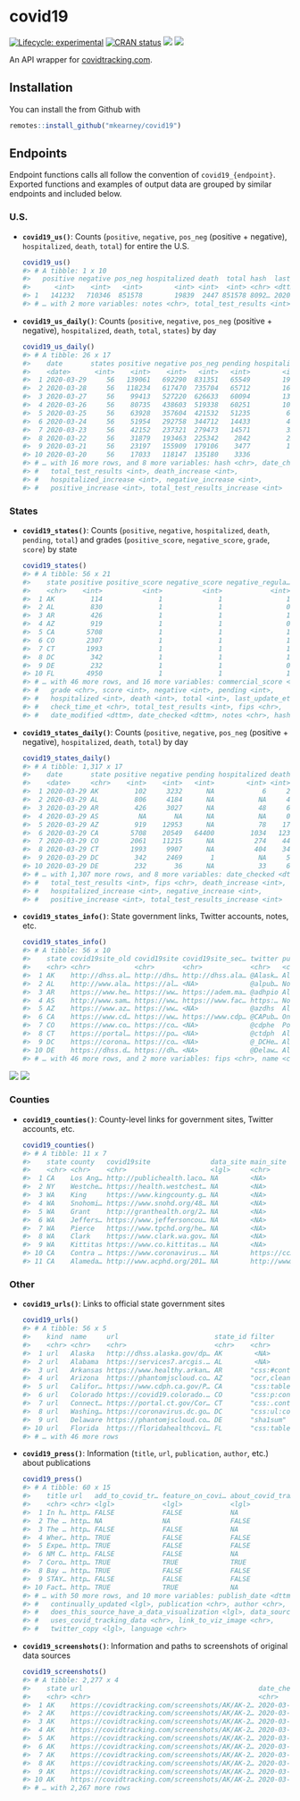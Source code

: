 
<!-- README.md is generated from README.Rmd. Please edit that file -->

# covid19

<!-- badges: start -->

[![Lifecycle:
experimental](https://img.shields.io/badge/lifecycle-experimental-orange.svg)](https://www.tidyverse.org/lifecycle/#experimental)
[![CRAN
status](https://www.r-pkg.org/badges/version/covid19)](https://CRAN.R-project.org/package=covid19)
[![](https://img.shields.io/github/last-commit/mkearney/covid19.svg)](https://github.com/mkearney/covid19/commits/master)
[![](https://img.shields.io/badge/devel%20version-0.0.1-greenyellow.svg)](https://github.com/mkearney/covid19)
<!-- badges: end -->

An API wrapper for [covidtracking.com](https://covidtracking.com/api/).

## Installation

You can install the from Github with

``` r
remotes::install_github("mkearney/covid19")
```

## Endpoints

Endpoint functions calls all follow the convention of
`covid19_{endpoint}`. Exported functions and examples of output data are
grouped by similar endpoints and included below.

### U.S.

  - **`covid19_us()`**: Counts (`positive`, `negative`, `pos_neg`
    (positive + negative), `hospitalized`, `death`, `total`) for entire
    the U.S.
    
    ``` r
    covid19_us()
    #> # A tibble: 1 x 10
    #>   positive negative pos_neg hospitalized death  total hash  last_modified      
    #>      <int>    <int>   <int>        <int> <int>  <int> <chr> <dttm>             
    #> 1   141232   710346  851578        19839  2447 851578 8092… 2020-03-30 07:27:25
    #> # … with 2 more variables: notes <chr>, total_test_results <int>
    ```

  - **`covid19_us_daily()`**: Counts (`positive`, `negative`, `pos_neg`
    (positive + negative), `hospitalized`, `death`, `total`, `states`)
    by day
    
    ``` r
    covid19_us_daily()
    #> # A tibble: 26 x 17
    #>    date       states positive negative pos_neg pending hospitalized death  total
    #>    <date>      <int>    <int>    <int>   <int>   <int>        <int> <int>  <int>
    #>  1 2020-03-29     56   139061   692290  831351   65549        19730  2428 896900
    #>  2 2020-03-28     56   118234   617470  735704   65712        16729  1965 801416
    #>  3 2020-03-27     56    99413   527220  626633   60094        13718  1530 686727
    #>  4 2020-03-26     56    80735   438603  519338   60251        10131  1163 579589
    #>  5 2020-03-25     56    63928   357604  421532   51235         6136   900 472767
    #>  6 2020-03-24     56    51954   292758  344712   14433         4468   675 359145
    #>  7 2020-03-23     56    42152   237321  279473   14571         3325   471 294044
    #>  8 2020-03-22     56    31879   193463  225342    2842         2554   398 228184
    #>  9 2020-03-21     56    23197   155909  179106    3477         1964   272 182583
    #> 10 2020-03-20     56    17033   118147  135180    3336           NA   219 138516
    #> # … with 16 more rows, and 8 more variables: hash <chr>, date_checked <dttm>,
    #> #   total_test_results <int>, death_increase <int>,
    #> #   hospitalized_increase <int>, negative_increase <int>,
    #> #   positive_increase <int>, total_test_results_increase <int>
    ```

### States

  - **`covid19_states()`**: Counts (`positive`, `negative`,
    `hospitalized`, `death`, `pending`, `total`) and grades
    (`positive_score`, `negative_score`, `grade`, `score`) by state
    
    ``` r
    covid19_states()
    #> # A tibble: 56 x 21
    #>    state positive positive_score negative_score negative_regula…
    #>    <chr>    <int>          <int>          <int>            <int>
    #>  1 AK         114              1              1                1
    #>  2 AL         830              1              1                0
    #>  3 AR         426              1              1                1
    #>  4 AZ         919              1              1                0
    #>  5 CA        5708              1              1                1
    #>  6 CO        2307              1              1                1
    #>  7 CT        1993              1              1                1
    #>  8 DC         342              1              1                1
    #>  9 DE         232              1              1                0
    #> 10 FL        4950              1              1                1
    #> # … with 46 more rows, and 16 more variables: commercial_score <int>,
    #> #   grade <chr>, score <int>, negative <int>, pending <int>,
    #> #   hospitalized <int>, death <int>, total <int>, last_update_et <chr>,
    #> #   check_time_et <chr>, total_test_results <int>, fips <chr>,
    #> #   date_modified <dttm>, date_checked <dttm>, notes <chr>, hash <chr>
    ```

  - **`covid19_states_daily()`**: Counts (`positive`, `negative`,
    `pos_neg` (positive + negative), `hospitalized`, `death`, `total`)
    by day
    
    ``` r
    covid19_states_daily()
    #> # A tibble: 1,317 x 17
    #>    date       state positive negative pending hospitalized death total hash 
    #>    <date>     <chr>    <int>    <int>   <int>        <int> <int> <int> <chr>
    #>  1 2020-03-29 AK         102     3232      NA            6     2  3334 d4c0…
    #>  2 2020-03-29 AL         806     4184      NA           NA     4  4990 9dbf…
    #>  3 2020-03-29 AR         426     3027      NA           48     6  3453 2c8e…
    #>  4 2020-03-29 AS          NA       NA      NA           NA     0     0 f205…
    #>  5 2020-03-29 AZ         919    12953      NA           78    17 13872 14de…
    #>  6 2020-03-29 CA        5708    20549   64400         1034   123 90657 c364…
    #>  7 2020-03-29 CO        2061    11215      NA          274    44 13276 1076…
    #>  8 2020-03-29 CT        1993     9907      NA          404    34 11900 a2fc…
    #>  9 2020-03-29 DC         342     2469       1           NA     5  2812 951a…
    #> 10 2020-03-29 DE         232       36      NA           33     6   268 ba8e…
    #> # … with 1,307 more rows, and 8 more variables: date_checked <dttm>,
    #> #   total_test_results <int>, fips <chr>, death_increase <int>,
    #> #   hospitalized_increase <int>, negative_increase <int>,
    #> #   positive_increase <int>, total_test_results_increase <int>
    ```

  - **`covid19_states_info()`**: State government links, Twitter
    accounts, notes, etc.
    
    ``` r
    covid19_states_info()
    #> # A tibble: 56 x 10
    #>    state covid19site_old covid19site covid19site_sec… twitter pui   pum   notes
    #>    <chr> <chr>           <chr>       <chr>            <chr>   <chr> <lgl> <chr>
    #>  1 AK    http://dhss.al… http://dhs… http://dhss.ala… @Alask… All … FALSE "Tot…
    #>  2 AL    http://www.ala… https://al… <NA>             @alpub… No d… FALSE "Neg…
    #>  3 AR    https://www.he… https://ww… https://adem.ma… @adhpio All … TRUE  "Dat…
    #>  4 AS    http://www.sam… https://ww… https://www.fac… https:… No D… FALSE "Ame…
    #>  5 AZ    https://www.az… https://ww… <NA>             @azdhs  All … FALSE "Neg…
    #>  6 CA    https://www.cd… https://ww… https://www.cdp… @CAPub… Only… FALSE "Cal…
    #>  7 CO    https://www.co… https://co… <NA>             @cdphe  Posi… FALSE "Neg…
    #>  8 CT    https://portal… https://po… <NA>             @ctdph  All … FALSE "Dat…
    #>  9 DC    https://corona… https://co… <NA>             @_DCHe… All … FALSE "Pos…
    #> 10 DE    https://dhss.d… https://dh… <NA>             @Delaw… All … TRUE  "Las…
    #> # … with 46 more rows, and 2 more variables: fips <chr>, name <chr>
    ```

![](man/figures/README-state-trajectories.png)
![](man/figures/README-state-cases.png)

### Counties

  - **`covid19_counties()`**: County-level links for government sites,
    Twitter accounts, etc.
    
    ``` r
    covid19_counties()
    #> # A tibble: 11 x 7
    #>    state county   covid19site               data_site main_site   twitter pui   
    #>    <chr> <chr>    <chr>                     <lgl>     <chr>       <lgl>   <chr> 
    #>  1 CA    Los Ang… http://publichealth.laco… NA        <NA>        NA      No da…
    #>  2 NY    Westche… https://health.westchest… NA        <NA>        NA      No da…
    #>  3 WA    King     https://www.kingcounty.g… NA        <NA>        NA      No da…
    #>  4 WA    Snohomi… https://www.snohd.org/48… NA        <NA>        NA      All d…
    #>  5 WA    Grant    http://granthealth.org/2… NA        <NA>        NA      No da…
    #>  6 WA    Jeffers… https://www.jeffersoncou… NA        <NA>        NA      All d…
    #>  7 WA    Pierce   https://www.tpchd.org/he… NA        <NA>        NA      Only …
    #>  8 WA    Clark    https://www.clark.wa.gov… NA        <NA>        NA      All d…
    #>  9 WA    Kittitas https://www.co.kittitas.… NA        <NA>        NA      No da…
    #> 10 CA    Contra … https://www.coronavirus.… NA        https://cc… NA      <NA>  
    #> 11 CA    Alameda… http://www.acphd.org/201… NA        http://www… NA      <NA>
    ```

### Other

  - **`covid19_urls()`**: Links to official state government sites
    
    ``` r
    covid19_urls()
    #> # A tibble: 56 x 5
    #>    kind  name     url                        state_id filter                    
    #>    <chr> <chr>    <chr>                      <chr>    <chr>                     
    #>  1 url   Alaska   http://dhss.alaska.gov/dp… AK        <NA>                     
    #>  2 url   Alabama  https://services7.arcgis.… AL        <NA>                     
    #>  3 url   Arkansas https://www.healthy.arkan… AR       "css:#contentBody table:c…
    #>  4 url   Arizona  https://phantomjscloud.co… AZ       "ocr,clean-new-lines"     
    #>  5 url   Califor… https://www.cdph.ca.gov/P… CA       "css:table:contains(\"Sta…
    #>  6 url   Colorado https://covid19.colorado.… CO       "css:p:contains(\"Case Su…
    #>  7 url   Connect… https://portal.ct.gov/Cor… CT       "css:.content a[href*=\"C…
    #>  8 url   Washing… https://coronavirus.dc.go… DC       "css:ul:contains(\"tested…
    #>  9 url   Delaware https://phantomjscloud.co… DE       "sha1sum"                 
    #> 10 url   Florida  https://floridahealthcovi… FL       "css:table,html2text,stri…
    #> # … with 46 more rows
    ```

  - **`covid19_press()`**: Information (`title`, `url`, `publication`,
    `author`, etc.) about publications
    
    ``` r
    covid19_press()
    #> # A tibble: 60 x 15
    #>    title url   add_to_covid_tr… feature_on_covi… about_covid_tra…
    #>    <chr> <chr> <lgl>            <lgl>            <lgl>           
    #>  1 In h… http… FALSE            FALSE            NA              
    #>  2 The … http… NA               NA               FALSE           
    #>  3 The … http… FALSE            FALSE            NA              
    #>  4 Wher… http… TRUE             FALSE            FALSE           
    #>  5 Expe… http… TRUE             FALSE            FALSE           
    #>  6 NM C… http… FALSE            FALSE            NA              
    #>  7 Coro… http… TRUE             TRUE             TRUE            
    #>  8 Bay … http… TRUE             FALSE            FALSE           
    #>  9 STAY… http… FALSE            FALSE            FALSE           
    #> 10 Fact… http… TRUE             TRUE             NA              
    #> # … with 50 more rows, and 10 more variables: publish_date <dttm>,
    #> #   continually_updated <lgl>, publication <chr>, author <chr>,
    #> #   does_this_source_have_a_data_visualization <lgl>, data_source <chr>,
    #> #   uses_covid_tracking_data <chr>, link_to_viz_image <chr>,
    #> #   twitter_copy <lgl>, language <chr>
    ```

  - **`covid19_screenshots()`**: Information and paths to screenshots of
    original data sources
    
    ``` r
    covid19_screenshots()
    #> # A tibble: 2,277 x 4
    #>    state url                                            date_checked        size
    #>    <chr> <chr>                                          <chr>              <int>
    #>  1 AK    https://covidtracking.com/screenshots/AK/AK-2… 2020-03-15T06:13… 563460
    #>  2 AK    https://covidtracking.com/screenshots/AK/AK-2… 2020-03-15T20:32… 432003
    #>  3 AK    https://covidtracking.com/screenshots/AK/AK-2… 2020-03-16T14:53… 563460
    #>  4 AK    https://covidtracking.com/screenshots/AK/AK-2… 2020-03-17T03:06… 563522
    #>  5 AK    https://covidtracking.com/screenshots/AK/AK-2… 2020-03-17T18:09… 567852
    #>  6 AK    https://covidtracking.com/screenshots/AK/AK-2… 2020-03-17T22:00… 565619
    #>  7 AK    https://covidtracking.com/screenshots/AK/AK-2… 2020-03-18T05:00… 568859
    #>  8 AK    https://covidtracking.com/screenshots/AK/AK-2… 2020-03-18T18:01… 569429
    #>  9 AK    https://covidtracking.com/screenshots/AK/AK-2… 2020-03-18T23:00… 517287
    #> 10 AK    https://covidtracking.com/screenshots/AK/AK-2… 2020-03-19T05:00… 524988
    #> # … with 2,267 more rows
    ```

